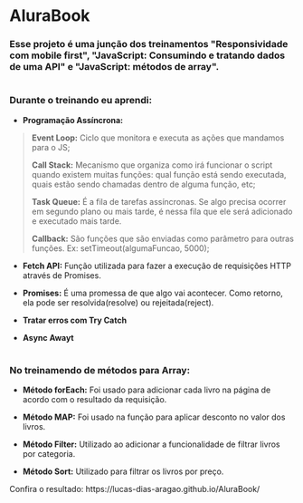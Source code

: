 
# AluraBook
### Esse projeto é uma junção dos treinamentos "Responsividade com mobile first", "JavaScript: Consumindo e tratando dados de uma API" e "JavaScript: métodos de array".
#
### Durante o treinando eu aprendi:

* **Programação Assíncrona:**

>**Event Loop:** Ciclo que monitora e executa as ações que mandamos para o JS;
>
>**Call Stack:** Mecanismo que organiza como irá funcionar o script quando existem muitas funções: qual função está sendo executada, quais estão sendo chamadas dentro de alguma função, etc;
>
>**Task Queue:** É a fila de tarefas assíncronas. Se algo precisa ocorrer em segundo plano ou mais tarde, é nessa fila que ele será adicionado e executado mais tarde.
>
>**Callback:** São funções que são enviadas como parâmetro para outras funções. Ex: setTimeout(algumaFuncao, 5000);

* **Fetch API:** Função utilizada para fazer a execução de requisições HTTP através de Promises.

* **Promises:** É uma promessa de que algo vai acontecer. Como retorno, ela pode ser resolvida(resolve) ou rejeitada(reject).

* **Tratar erros com Try Catch**

* **Async Awayt**
#

### No treinamendo de métodos para Array:

* **Método forEach:** Foi usado para adicionar cada livro na página de acordo com o resultado da requisição.

* **Método MAP:** Foi usado na função para aplicar desconto no valor dos livros.

* **Método Filter:** Utilizado ao adicionar a funcionalidade de filtrar livros por categoria.

* **Método Sort:** Utilizado para filtrar os livros por preço. 






<p>Confira o resultado: https://lucas-dias-aragao.github.io/AluraBook/ </p>